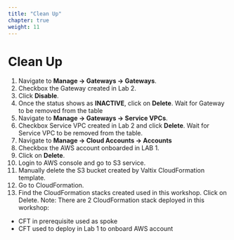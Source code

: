```yaml
---
title: "Clean Up"
chapter: true
weight: 11
---
```


# Clean Up


1. Navigate to **Manage -> Gateways -> Gateways**.
2. Checkbox the Gateway created in Lab 2.
3. Click **Disable**.
4. Once the status shows as **INACTIVE**, click on **Delete**. Wait for Gateway to be removed from the table
5. Navigate to **Manage -> Gateways -> Service VPCs**.
6. Checkbox Service VPC created in Lab 2 and click **Delete**. Wait for Service VPC to be removed from the table.
7. Navigate to **Manage -> Cloud Accounts -> Accounts**
8. Checkbox the AWS account onboarded in LAB 1.
9. Click on **Delete**.
10. Login to AWS console and go to S3 service.
11. Manually delete the S3 bucket created by Valtix CloudFormation template.
12. Go to CloudFormation. 
13. Find the CloudFormation stacks created used in this workshop. Click on Delete. 
Note: There are 2 CloudFormation stack deployed in this workshop: 
  * CFT in prerequisite used as spoke 
  * CFT used to deploy in Lab 1 to onboard AWS account 

